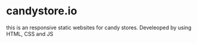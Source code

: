 # candystore.io
this is an responsive static websites for candy stores. Develeoped by using HTML, CSS and JS 
